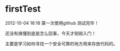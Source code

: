 firstTest
=========
2012-10-04 16:18
第一次使用github
测试完毕！

还没有搞懂到底是怎么回事，今天才刚刚入门！

主要是学习如何寻找一个安全可靠的地方用来存放代码的。

